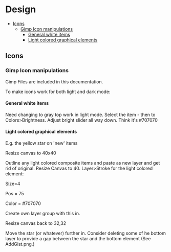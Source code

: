 ﻿# Design

<!--TOC-->
  - [Icons](#icons)
    - [Gimp Icon manipulations](#gimp-icon-manipulations)
      - [General white items](#general-white-items)
      - [Light colored graphical elements](#light-colored-graphical-elements)
<!--/TOC-->

## Icons

### Gimp Icon manipulations

Gimp Files are included in this documentation. 

To make icons work for both light and dark mode:

#### General white items

Need changing to gray top work in light mode. Select the item - then to Colors>Brightness. Adjust bright slider all way down. Think it's #707070

#### Light colored graphical elements

E.g. the yellow star on 'new' items

Resize canvas to 40x40

Outline any light colored composite items and paste as new layer and get rid of original. Resize Canvas to 40. Layer>Stroke for the light colored element:

Size=4

Pos = 75

Color = #707070

Create own layer group with this in. 

Resize canvas back to 32,32

Move the star (or whatever) further in. Consider deleting some of he bottom layer to provide a gap between the star and the bottom element (See AddGist.png.)